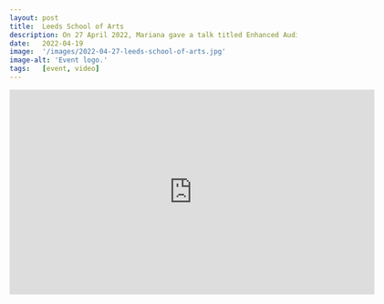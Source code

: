 ```yaml
---
layout: post
title:  Leeds School of Arts
description: On 27 April 2022, Mariana gave a talk titled Enhanced Audio Description - Sound, Design, Creativity and Integrated Access at the Leeds School of Arts, now archived on YouTube.
date:   2022-04-19
image:  '/images/2022-04-27-leeds-school-of-arts.jpg'
image-alt: 'Event logo.'
tags:   [event, video]
---
```


<iframe title="Presentation by Mariana López: Enhanced audio description: sound design, creativity and integrated access" src="https://www.youtube.com/embed/st0i2A47z6Y" width="640" height="360" frameborder="0" allow="autoplay; fullscreen; picture-in-picture" allowfullscreen></iframe>

